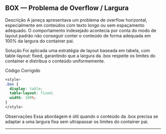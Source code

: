 ## BOX — Problema de Overflow / Largura

Descrição
A janeça apresentava um problema de overflow horizontal, especialmente em conteúdos com texto longo ou sem espaçamento adequado. O comportamento indesejado acontecia por conta do modo de layout padrão não conseguir conter o conteúdo de forma adequada em 100% da largura do container pai.

Solução
Foi aplicada uma estratégia de layout baseada em tabela, com table-layout: fixed, garantindo que a largura da .box respeite os limites do container e distribua o conteúdo uniformemente.

Código Corrigido

```css
<style>
.box {
  display: table;
  table-layout: fixed;
  width: 100%;
}
</style>
```

Observações
Essa abordagem é útil quando o conteúdo da .box precisa se adaptar a uma largura fixa sem ultrapassar os limites do container pai.

---

